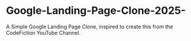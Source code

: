 # Google-Landing-Page-Clone-2025-
A Simple Google Landing Page Clone, inspired to create this from the CodeFiction YouTube Channel. 
